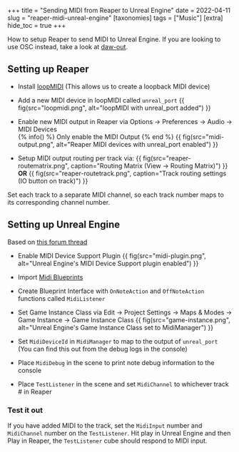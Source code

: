 +++
title = "Sending MIDI from Reaper to Unreal Engine"
date = 2022-04-11
slug = "reaper-midi-unreal-engine"
[taxonomies]
tags = ["Music"]
[extra]
hide_toc = true
+++

How to setup Reaper to send MIDI to Unreal Engine. If you are looking to use OSC instead, take a look at [daw-out](https://github.com/gamingrobot/daw-out).

<!-- more -->

## Setting up Reaper

- Install [loopMIDI](https://www.tobias-erichsen.de/software/loopmidi.html) (This allows us to create a loopback MIDI device)

- Add a new MIDI device in loopMIDI called `unreal_port`
{{ fig(src="loopmidi.png", alt="loopMIDI with unreal_port added") }}

- Enable new MIDI output in Reaper via Options -> Preferences -> Audio -> MIDI Devices  
{% info() %}
Only enable the MIDI Output
{% end %}
{{ fig(src="midi-output.png", alt="Reaper MIDI devices with unreal_port enabled") }}

- Setup MIDI output routing per track via:
{{ fig(src="reaper-routematrix.png", caption="Routing Matrix (View -> Routing Matrix)") }}
**OR**
{{ fig(src="reaper-routetrack.png", caption="Track routing settings (IO button on track)") }}

Set each track to a separate MIDI channel, so each track number maps to its corresponding channel number.

## Setting up Unreal Engine

Based on [this forum thread](https://forums.unrealengine.com/t/setting-up-a-blueprint-midi-manager-with-4-14-version-of-midi-device-support-plugin/91606)

- Enable MIDI Device Support Plugin
{{ fig(src="midi-plugin.png", alt="Unreal Engine's MIDI Device Support plugin enabled") }}

- Import [Midi Blueprints](https://dev.epicgames.com/community/snippets/JKp/unreal-engine-midi-input)

- Create Blueprint Interface with `OnNoteAction` and `OffNoteAction` functions called `MidiListener`

- Set Game Instance Class via Edit -> Project Settings -> Maps & Modes -> Game Instance -> Game Instance Class
{{ fig(src="game-instance.png", alt="Unreal Engine's Game Instance Class set to MidiManager") }}

- Set `MidiDeviceId` in `MidiManager` to map to the output of `unreal_port` (You can find this out from the debug logs in the console)

- Place `MidiDebug` in the scene to print note debug information to the console

- Place `TestListener` in the scene and set `MidiChannel` to whichever track # in Reaper

### Test it out

If you have added MIDI to the track, set the `MidiInput` number and `MidiChannel` number on the `TestListener`. Hit play in Unreal Engine and then Play in Reaper, the `TestListener` cube should respond to MIDI input.
